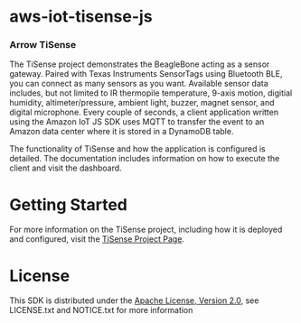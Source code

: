 # aws-iot-tisense-js

### Arrow TiSense

The TiSense project demonstrates the BeagleBone acting as a sensor gateway. Paired with Texas Instruments SensorTags using Bluetooth BLE, you can connect as many sensors as you want. Available sensor data includes, but not limited to IR thermopile temperature, 9-axis motion, digitial humidity, altimeter/pressure, ambient light, buzzer, magnet sensor, and digital microphone. Every couple of seconds, a client application written using the Amazon IoT JS SDK
uses MQTT to transfer the event to an Amazon data center where it is stored in a DynamoDB table.

The functionality of TiSense and how the application is configured is
detailed.  The documentation includes information on how to execute the client
and visit the dashboard.

# Getting Started

For more information on the TiSense project, including how it is
deployed and configured, visit the
<a href="https://arrowelectronics.github.io/aws-iot-tisense-js" target="_blank">TiSense Project Page</a>.

# License
This SDK is distributed under the
[Apache License, Version 2.0](http://www.apache.org/licenses/LICENSE-2.0),
see LICENSE.txt and NOTICE.txt for more information

